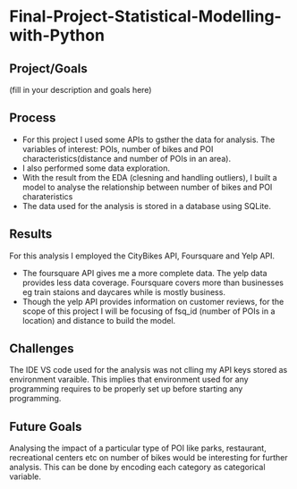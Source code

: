 # Final-Project-Statistical-Modelling-with-Python

## Project/Goals
(fill in your description and goals here)

## Process
* For this project I used some APIs to gsther the data for analysis. The variables of interest: POIs, number of bikes and POI characteristics(distance and number of POIs in an area).
* I also performed some data exploration. 
* With the result from the EDA (clesning and handling outliers), I built a model to analyse the relationship between number of bikes and POI charateristics
* The data used for the analysis is stored in a database using SQLite.

## Results
For this analysis I employed the CityBikes API, Foursquare and Yelp API.
* The foursquare API gives me a more complete data. The yelp data provides less data coverage. Foursquare covers more than businesses eg train staions and daycares while is mostly business.
* Though the yelp API provides information on customer reviews, for the scope of this project I will be focusing of fsq_id (number of POIs in a location) and distance to build the model.

## Challenges 
The IDE VS code used for the analysis was not clling my API keys stored as environment varaible. This implies that environment used for any programming requires to be properly set up before starting any programming.

## Future Goals
Analysing the impact of a particular type of POI like parks, restaurant, recreational centers etc on number of bikes would be interesting for further analysis. This can be done by encoding each category as categorical variable. 

